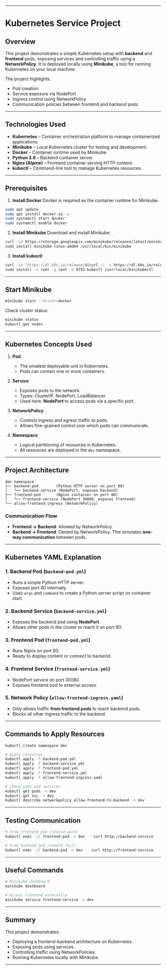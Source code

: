 
---

# Kubernetes Service Project

## Overview

This project demonstrates a simple Kubernetes setup with **backend** and **frontend** pods, exposing services and controlling traffic using a **NetworkPolicy**. It is deployed locally using **Minikube**, a tool for running Kubernetes on your local machine.

The project highlights:

* Pod creation
* Service exposure via NodePort
* Ingress control using NetworkPolicy
* Communication policies between frontend and backend pods

---

## Technologies Used

* **Kubernetes** – Container orchestration platform to manage containerized applications.
* **Minikube** – Local Kubernetes cluster for testing and development.
* **Docker** – Container runtime used by Minikube.
* **Python 3.9** – Backend container server.
* **Nginx (Alpine)** – Frontend container serving HTTP content.
* **kubectl** – Command-line tool to manage Kubernetes resources.

---

## Prerequisites

1. **Install Docker**
   Docker is required as the container runtime for Minikube.

```bash
sudo apt update
sudo apt install docker.io -y
sudo systemctl start docker
sudo systemctl enable docker
```

2. **Install Minikube**
   Download and install Minikube:

```bash
curl -LO https://storage.googleapis.com/minikube/releases/latest/minikube-linux-amd64
sudo install minikube-linux-amd64 /usr/local/bin/minikube
```

3. **Install kubectl**

```bash
curl -LO "https://dl.k8s.io/release/$(curl -L -s https://dl.k8s.io/release/stable.txt)/bin/linux/amd64/kubectl"
sudo install -o root -g root -m 0755 kubectl /usr/local/bin/kubectl
```

---

## Start Minikube

```bash
minikube start --driver=docker
```

Check cluster status:

```bash
minikube status
kubectl get nodes
```

---

## Kubernetes Concepts Used

1. **Pod**

   * The smallest deployable unit in Kubernetes.
   * Pods can contain one or more containers.

2. **Service**

   * Exposes pods to the network.
   * Types: ClusterIP, NodePort, LoadBalancer.
   * Used here: **NodePort** to access pods via a specific port.

3. **NetworkPolicy**

   * Controls ingress and egress traffic to pods.
   * Allows fine-grained control over which pods can communicate.

4. **Namespace**

   * Logical partitioning of resources in Kubernetes.
   * All resources are deployed in the `dev` namespace.

---

## Project Architecture

```
dev namespace
├── backend-pod        (Python HTTP server on port 80)
│   └── backend-service (NodePort, exposes backend)
├── frontend-pod       (Nginx container on port 80)
│   └── frontend-service (NodePort 30080, exposes frontend)
└── allow-frontend-ingress (NetworkPolicy)
```

### Communication Flow

* **Frontend → Backend**: Allowed by NetworkPolicy.
* **Backend → Frontend**: Denied by NetworkPolicy.
  This simulates **one-way communication** between pods.

---

## Kubernetes YAML Explanation

### 1. Backend Pod (`backend-pod.yml`)

* Runs a simple Python HTTP server.
* Exposes port 80 internally.
* Uses `args` and `command` to create a Python server script on container start.

### 2. Backend Service (`backend-service.yml`)

* Exposes the backend pod using **NodePort**.
* Allows other pods in the cluster to reach it on port 80.

### 3. Frontend Pod (`frontend-pod.yml`)

* Runs Nginx on port 80.
* Ready to display content or connect to backend.

### 4. Frontend Service (`frontend-service.yml`)

* NodePort service on port 30080.
* Exposes frontend pod to external access.

### 5. Network Policy (`allow-frontend-ingress.yaml`)

* Only allows traffic **from frontend pods** to reach backend pods.
* Blocks all other ingress traffic to the backend.

---

## Commands to Apply Resources

```bash
kubectl create namespace dev

# Apply resources
kubectl apply -f backend-pod.yml
kubectl apply -f backend-service.yml
kubectl apply -f frontend-pod.yml
kubectl apply -f frontend-service.yml
kubectl apply -f allow-frontend-ingress.yaml

# Check pods and services
kubectl get pods -n dev
kubectl get svc -n dev
kubectl describe networkpolicy allow-frontend-to-backend -n dev
```

---

## Testing Communication

```bash
# From frontend pod (should work)
kubectl exec -it frontend-pod -n dev -- curl http://backend-service

# From backend pod (should fail)
kubectl exec -it backend-pod -n dev -- curl http://frontend-service
```

---

## Useful Commands

```bash
# Minikube dashboard
minikube dashboard

# Access frontend externally
minikube service frontend-service -n dev
```

---

## Summary

This project demonstrates:

* Deploying a frontend-backend architecture on Kubernetes.
* Exposing pods using services.
* Controlling traffic using NetworkPolicies.
* Running Kubernetes locally with Minikube.

---

